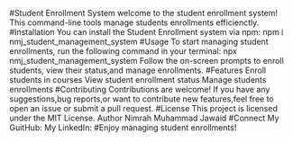 #Student Enrollment System
welcome to the student enrollment system! This command-line tools manage students enrollments efficienctly.
#Installation
You can install the Student Enrollment system via npm:
npm i nmj_student_management_system
#Usage
To start managing student enrollments, run the following command in your terminal:
npx nmj_student_management_system
Follow the on-screen prompts to enroll students, view their status,and manage enrollments.
#Features
Enroll students in courses
View student enrollment status
Manage students enrollments
#Contributing
Contributions are welcome! If you have any suggestions,bug reports,or want to contribute new features,feel free to open an issue or submit a pull request.
#License
This project is licensed under the MIT License.
Author
Nimrah Muhammad Jawaid
#Connect
My GuitHub:
My LinkedIn:
#Enjoy managing student enrollments!
